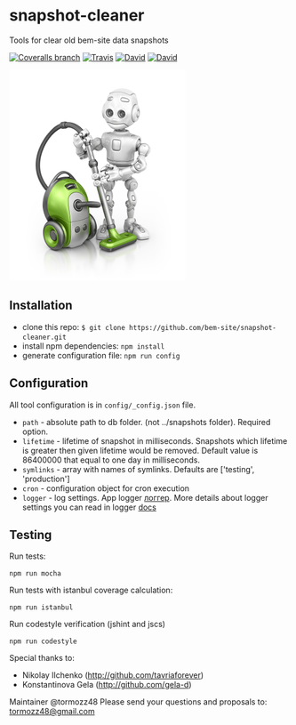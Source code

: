 # snapshot-cleaner
Tools for clear old bem-site data snapshots

[![Coveralls branch](https://img.shields.io/coveralls/bem-site/snapshot-cleaner/master.svg)](https://coveralls.io/r/bem-site/snapshot-cleaner?branch=master)
[![Travis](https://img.shields.io/travis/bem-site/snapshot-cleaner.svg)](https://travis-ci.org/bem-site/snapshot-cleaner)
[![David](https://img.shields.io/david/bem-site/snapshot-cleaner.svg)](https://david-dm.org/bem-site/snapshot-cleaner)
[![David](https://img.shields.io/david/dev/bem-site/snapshot-cleaner.svg)](https://david-dm.org/bem-site/snapshot-cleaner#info=devDependencies)

![GitHub Logo](./logo.jpg)

## Installation

* clone this repo: `$ git clone https://github.com/bem-site/snapshot-cleaner.git`
* install npm dependencies: `npm install`
* generate configuration file: `npm run config`

## Configuration

All tool configuration is in `config/_config.json` file.

* `path` - absolute path to db folder. (not ../snapshots folder). Required option.
* `lifetime` - lifetime of snapshot in milliseconds.
Snapshots which lifetime is greater then given lifetime would be removed. Default value is
86400000 that equal to one day in milliseconds.
* `symlinks` - array with names of symlinks. Defaults are ['testing', 'production']
* `cron` - configuration object for cron execution
* `logger` - log settings. App logger [логгер](https://github.com/bem-site/logger). More details about logger settings
you can read in logger [docs](https://github.com/bem-site/logger/blob/master/README.ru.md)

## Testing

Run tests:
```
npm run mocha
```

Run tests with istanbul coverage calculation:
```
npm run istanbul
```

Run codestyle verification (jshint and jscs)
```
npm run codestyle
```

Special thanks to:

* Nikolay Ilchenko (http://github.com/tavriaforever)
* Konstantinova Gela (http://github.com/gela-d)

Maintainer @tormozz48
Please send your questions and proposals to: tormozz48@gmail.com
